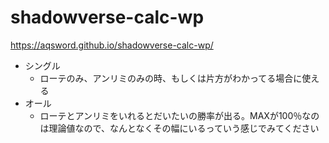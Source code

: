 # shadowverse-calc-wp

https://aqsword.github.io/shadowverse-calc-wp/

- シングル
  - ローテのみ、アンリミのみの時、もしくは片方がわかってる場合に使える
- オール
  - ローテとアンリミをいれるとだいたいの勝率が出る。MAXが100％なのは理論値なので、なんとなくその幅にいるっていう感じでみてください